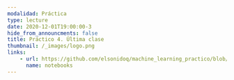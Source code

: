```yaml
---
modalidad: Práctica
type: lecture
date: 2020-12-01T19:00:00-3
hide_from_announcments: false
title: Práctico 4. Última clase
thumbnail: /_images/logo.png
links: 
    - url: https://github.com/elsonidoq/machine_learning_practico/blob/clase-4/notebooks/clase-4/
      name: notebooks
---
```

